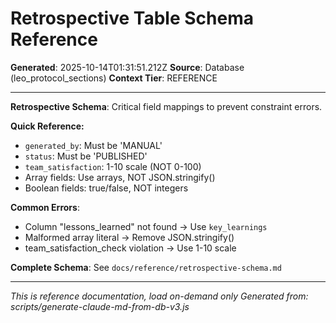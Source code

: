 # Retrospective Table Schema Reference

**Generated**: 2025-10-14T01:31:51.212Z
**Source**: Database (leo_protocol_sections)
**Context Tier**: REFERENCE

---

**Retrospective Schema**: Critical field mappings to prevent constraint errors.

**Quick Reference:**
- `generated_by`: Must be 'MANUAL'
- `status`: Must be 'PUBLISHED'
- `team_satisfaction`: 1-10 scale (NOT 0-100)
- Array fields: Use arrays, NOT JSON.stringify()
- Boolean fields: true/false, NOT integers

**Common Errors**:
- Column "lessons_learned" not found → Use `key_learnings`
- Malformed array literal → Remove JSON.stringify()
- team_satisfaction_check violation → Use 1-10 scale

**Complete Schema**: See `docs/reference/retrospective-schema.md`

---

*This is reference documentation, load on-demand only*
*Generated from: scripts/generate-claude-md-from-db-v3.js*
